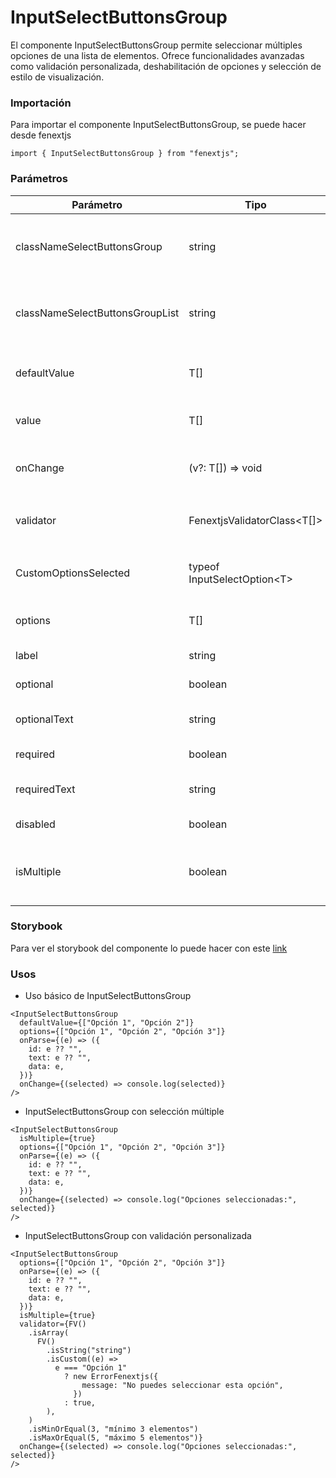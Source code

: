 # InputSelectButtonsGroup

El componente InputSelectButtonsGroup permite seleccionar múltiples opciones de una lista de elementos. Ofrece funcionalidades avanzadas como validación personalizada, deshabilitación de opciones y selección de estilo de visualización.

### Importación

Para importar el componente InputSelectButtonsGroup, se puede hacer desde fenextjs

```tsx copy
import { InputSelectButtonsGroup } from "fenextjs";
```

### Parámetros

| Parámetro                       | Tipo                          | Requerido | Default | Descripcion                                                                                              |
| ------------------------------- | ----------------------------- | --------- | ------- | -------------------------------------------------------------------------------------------------------- |
| classNameSelectButtonsGroup     | string                        | no        | ""      | Clase CSS personalizada para el contenedor principal del grupo de botones select.                        |
| classNameSelectButtonsGroupList | string                        | no        | ""      | Clase CSS personalizada para la lista de opciones del grupo de botones select.                           |
| defaultValue                    | T[]                           | no        | []      | Opciones predeterminadas seleccionadas al iniciar el componente.                                         |
| value                           | T[]                           | no        |         | Opciones seleccionadas actualmente.                                                                      |
| onChange                        | (v?: T[]) =\> void            | no        |         | Función que se ejecuta cuando los datos seleccionados cambian.                                           |
| validator                       | FenextjsValidatorClass\<T[]\> | no        |         | Instancia de `FenextjsValidatorClass` para validar los datos seleccionados.                              |
| CustomOptionsSelected           | typeof InputSelectOption\<T\> | no        |         | Componente personalizado para renderizar las opciones seleccionadas.                                     |
| options                         | T[]                           | no        |         | Lista de opciones disponibles para seleccionar.                                                          |
| label                           | string                        | no        |         | Etiqueta para el grupo de botones select.                                                                |
| optional                        | boolean                       | no        |         | Indica si el campo es opcional.                                                                          |
| optionalText                    | string                        | no        |         | Texto que se muestra cuando el campo es opcional.                                                        |
| required                        | boolean                       | no        |         | Indica si el campo es obligatorio.                                                                       |
| requiredText                    | string                        | no        |         | Texto que se muestra cuando el campo es obligatorio.                                                     |
| disabled                        | boolean                       | no        |         | Indica si el componente está deshabilitado.                                                              |
| isMultiple                      | boolean                       | no        | false   | Indica si se pueden seleccionar múltiples opciones. Si es `false`, solo se puede seleccionar una opción. |

### Storybook

Para ver el storybook del componente lo puede hacer con este [link](https://fenextjs-component-storybook.vercel.app/?path=/story/input-inputselectbuttonsgroup--index)

### Usos

- Uso básico de InputSelectButtonsGroup

```tsx copy
<InputSelectButtonsGroup
  defaultValue={["Opción 1", "Opción 2"]}
  options={["Opción 1", "Opción 2", "Opción 3"]}
  onParse={(e) => ({
    id: e ?? "",
    text: e ?? "",
    data: e,
  })}
  onChange={(selected) => console.log(selected)}
/>
```

- InputSelectButtonsGroup con selección múltiple

```tsx copy
<InputSelectButtonsGroup
  isMultiple={true}
  options={["Opción 1", "Opción 2", "Opción 3"]}
  onParse={(e) => ({
    id: e ?? "",
    text: e ?? "",
    data: e,
  })}
  onChange={(selected) => console.log("Opciones seleccionadas:", selected)}
/>
```

- InputSelectButtonsGroup con validación personalizada

```tsx copy
<InputSelectButtonsGroup
  options={["Opción 1", "Opción 2", "Opción 3"]}
  onParse={(e) => ({
    id: e ?? "",
    text: e ?? "",
    data: e,
  })}
  isMultiple={true}
  validator={FV()
    .isArray(
      FV()
        .isString("string")
        .isCustom((e) =>
          e === "Opción 1"
            ? new ErrorFenextjs({
                message: "No puedes seleccionar esta opción",
              })
            : true,
        ),
    )
    .isMinOrEqual(3, "mínimo 3 elementos")
    .isMaxOrEqual(5, "máximo 5 elementos")}
  onChange={(selected) => console.log("Opciones seleccionadas:", selected)}
/>
```
